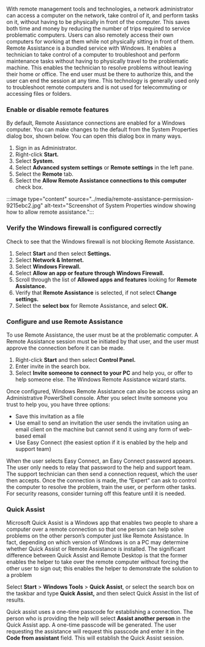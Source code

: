 With remote management tools and technologies, a network administrator can access a computer on the network, take control of it, and perform tasks on it, without having to be physically in front of the computer. This saves both time and money by reducing the number of trips required to service problematic computers. Users can also remotely access their own computers for working at them while not physically sitting in front of them. Remote Assistance is a bundled service with Windows. It enables a technician to take control of a computer to troubleshoot and perform maintenance tasks without having to physically travel to the problematic machine. This enables the technician to resolve problems without leaving their home or office. The end user must be there to authorize this, and the user can end the session at any time. This technology is generally used only to troubleshoot remote computers and is not used for telecommuting or accessing files or folders.

### Enable or disable remote features

By default, Remote Assistance connections are enabled for a Windows computer. You can make changes to the default from the System Properties dialog box, shown below. You can open this dialog box in many ways.

1.  Sign in as Administrator.
2.  Right-click **Start.**
3.  Select **System.**
4.  Select **Advanced system settings** or **Remote settings** in the left pane.
5.  Select the **Remote** tab.
6.  Select the **Allow Remote Assistance connections to this computer** check box.

:::image type="content" source="../media/remote-assistance-permission-9215ebc2.jpg" alt-text="Screenshot of System Properties window showing how to allow remote assistance.":::


### **Verify the Windows firewall is configured correctly**

Check to see that the Windows firewall is not blocking Remote Assistance.

1.  Select **Start** and then select **Settings.**
2.  Select **Network &amp; Internet.**
3.  Select **Windows Firewall.**
4.  Select **Allow an app or feature through Windows Firewall.**
5.  Scroll through the list of **Allowed apps and features** looking for **Remote Assistance.**
6.  Verify that **Remote Assistance** is selected, if not select **Change settings.**
7.  Select the **select box** for Remote Assistance, and select **OK.**

### Configure and use Remote Assistance

To use Remote Assistance, the user must be at the problematic computer. A Remote Assistance session must be initiated by that user, and the user must approve the connection before it can be made.

1.  Right-click **Start** and then select **Control Panel.**
2.  Enter invite in the search box.
3.  Select **Invite someone to connect to your PC** and help you, or offer to help someone else. The Windows Remote Assistance wizard starts.

Once configured, Windows Remote Assistance can also be access using an Administrative PowerShell console. After you select Invite someone you trust to help you, you have three options:

 -  Save this invitation as a file
 -  Use email to send an invitation the user sends the invitation using an email client on the machine but cannot send it using any form of web-based email
 -  Use Easy Connect (the easiest option if it is enabled by the help and support team)

When the user selects Easy Connect, an Easy Connect password appears. The user only needs to relay that password to the help and support team. The support technician can then send a connection request, which the user then accepts. Once the connection is made, the “Expert” can ask to control the computer to resolve the problem, train the user, or perform other tasks. For security reasons, consider turning off this feature until it is needed.

### Quick Assist

Microsoft Quick Assist is a Windows app that enables two people to share a computer over a remote connection so that one person can help solve problems on the other person’s computer just like Remote Assistance. In fact, depending on which version of Windows is on a PC may determine whether Quick Assist or Remote Assistance is installed. The significant difference between Quick Assist and Remote Desktop is that the former enables the helper to take over the remote computer without forcing the other user to sign out; this enables the helper to demonstrate the solution to a problem

Select **Start** &gt; **Windows Tools** &gt; **Quick Assist**, or select the search box on the taskbar and type **Quick Assist,** and then select Quick Assist in the list of results.

Quick assist uses a one-time passcode for establishing a connection. The person who is providing the help will select **Assist another person** in the Quick Assist app. A one-time passcode will be generated. The user requesting the assistance will request this passcode and enter it in the **Code from assistant** field. This will establish the Quick Assist session.
